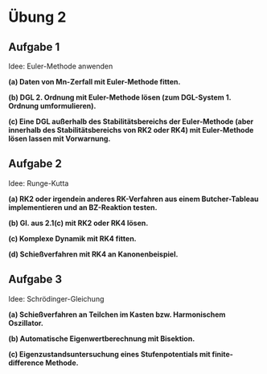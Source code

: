 # Übung 2


## Aufgabe 1

<!--- ANCHOR: aufgabe_1 --->
Idee: Euler-Methode anwenden

**(a) Daten von Mn-Zerfall mit Euler-Methode fitten.**

**(b) DGL 2. Ordnung mit Euler-Methode lösen 
(zum DGL-System 1. Ordnung umformulieren).**

**(c) Eine DGL außerhalb des Stabilitätsbereichs der Euler-Methode
(aber innerhalb des Stabilitätsbereichs von RK2 oder RK4)
mit Euler-Methode lösen lassen mit Vorwarnung.**
<!--- ANCHOR_END: aufgabe_1 --->

## Aufgabe 2

<!--- ANCHOR: aufgabe_2 --->
Idee: Runge-Kutta

**(a) RK2 oder irgendein anderes RK-Verfahren aus einem Butcher-Tableau
implementieren und an BZ-Reaktion testen.**

**(b) Gl. aus 2.1(c) mit RK2 oder RK4 lösen.**

**(c) Komplexe Dynamik mit RK4 fitten.**

**(d) Schießverfahren mit RK4 an Kanonenbeispiel.**
<!--- ANCHOR_END: aufgabe_2 --->

## Aufgabe 3

<!--- ANCHOR: aufgabe_3 --->
Idee: Schrödinger-Gleichung

**(a) Schießverfahren an Teilchen im Kasten bzw. Harmonischem Oszillator.**

**(b) Automatische Eigenwertberechnung mit Bisektion.**

**(c) Eigenzustandsuntersuchung eines Stufenpotentials mit 
finite-difference Methode.**
<!--- ANCHOR_END: aufgabe_3 --->

